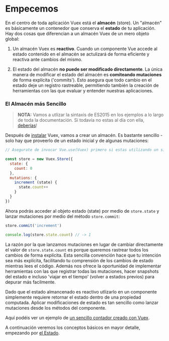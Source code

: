 # Empecemos

En el centro de toda aplicación Vuex está el **almacén** (store). Un "almacén" es básicamente un contenedor que conserva el **estado** de tu aplicación. Hay dos cosas que diferencian a un almacén Vuex de un mero objeto global:

1. Un almacén Vuex es **reactivo**. Cuando un componente Vue accede al estado contenido en el almacén se actulizará de forma eficiente y reactiva ante cambios del mismo.

2. El estado del almacén **no puede ser modificado directamente**. La única manera de modificar el estado del almacén es **comiteando mutaciones** de forma explícita ('commits'). Esto asegura que todo cambio en el estado deje un registro rastreable, permitiendo también la creación de herramientas con las que evaluar y entender nuestras aplicaciones.

### El Almacén más Sencillo

> **NOTA:** Vamos a utlizar la sintaxis de ES2015 en los ejemplos a lo largo de toda la documentación. Si todavía no estas al día con ella, [deberías](https://babeljs.io/docs/learn-es2015/)!

Después de [instalar](installation.md) Vuex, vamos a crear un almacén. Es bastante sencillo - solo hay que proveerlo de un estado inicial y de algunas mutaciones:

``` js
// Asegurate de invocar Vue.use(Vuex) primero si estas utilizando un sistema modular

const store = new Vuex.Store({
  state: {
    count: 0
  },
  mutations: {
    increment (state) {
      state.count++
    }
  }
})
```

Ahora podrás acceder al objeto estado (state) por medio de `store.state` y lanzar mutaciones por medio del método `store.commit`:

``` js
store.commit('increment')

console.log(store.state.count) // -> 1
```

La razón por la que lanzamos mutaciones en lugar de cambiar directamente el valor de `store.state.count` es porque queremos rastrear todos los cambios de forma explícita. Esta sencilla convención hace que tu intención sea más explícita, facilitando tu comprensión de los cambios de estado mientras lees el código. Además nos ofrece la oportunidad de implementar herramientas con las que registrar todas las mutaciones, hacer snapshots del estado e incluso 'viajar en el tiempo' (volver a estados previos) para depurar más facilmente.

Dado que el estado almancenado es reactivo utlizarlo en un componente simplemente requiere retornar el estado dentro de una propiedad computada. Aplicar modificaciones de estado es tan sencillo como lanzar mutaciones desde los métodos del componente.

Aquí podéis ver un ejemplo de [un sencillo contador creado con Vuex](https://jsfiddle.net/n9jmu5v7/341/).

A continuación veremos los conceptos básicos en mayor detalle, empezando por [el Estado](state.md).
